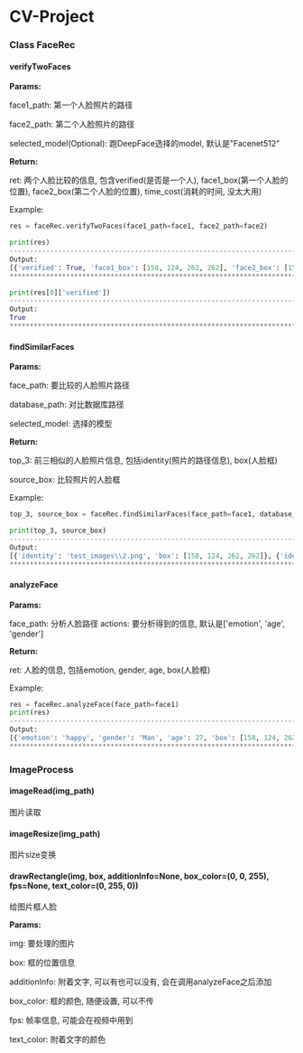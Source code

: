 # CV-Project



### Class FaceRec

#### verifyTwoFaces

**Params:**

face1_path: 第一个人脸照片的路径

face2_path: 第二个人脸照片的路径

selected_model(Optional): 跑DeepFace选择的model, 默认是"Facenet512"

**Return:**

ret: 两个人脸比较的信息, 包含verified(是否是一个人), face1_box(第一个人脸的位置), face2_box(第二个人脸的位置), time_cost(消耗的时间, 没太大用)

Example:

```python
res = faceRec.verifyTwoFaces(face1_path=face1, face2_path=face2)

print(res)
-----------------------------------------------------------------------------------------
Output:
[{'verified': True, 'face1_box': [158, 124, 262, 262], 'face2_box': [158, 124, 262, 262], 'time_cost': 5.39}]
*****************************************************************************************

print(res[0]['verified'])
-----------------------------------------------------------------------------------------
Output:
True
*****************************************************************************************
```



#### findSimilarFaces

**Params:**

face_path: 要比较的人脸照片路径

database_path: 对比数据库路径

selected_model: 选择的模型

**Return:**

top_3: 前三相似的人脸照片信息, 包括identity(照片的路径信息), box(人脸框)

source_box: 比较照片的人脸框

Example:

```python
top_3, source_box = faceRec.findSimilarFaces(face_path=face1, database_path="test_images")

print(top_3, source_box)
-----------------------------------------------------------------------------------------
Output:
[{'identity': 'test_images\\2.png', 'box': [158, 124, 262, 262]}, {'identity': 'test_images\\7.png', 'box': [129, 76, 252, 252]}, {'identity': 'test_images\\1.jpg', 'box': [714, 258, 533, 533]}], [158, 124, 262, 262]
****************************************************************************************
```



#### analyzeFace

**Params:**

face_path: 分析人脸路径
actions: 要分析得到的信息, 默认是['emotion', 'age', 'gender']

**Return:**

ret: 人脸的信息, 包括emotion, gender, age, box(人脸框)

Example:

```python
res = faceRec.analyzeFace(face_path=face1)
print(res)
-----------------------------------------------------------------------------------------
Output:
[{'emotion': 'happy', 'gender': 'Man', 'age': 27, 'box': [158, 124, 262, 262]}]
****************************************************************************************
```



### ImageProcess

#### imageRead(img_path) 

图片读取



#### imageResize(img_path) 

图片size变换



#### drawRectangle(img, box, additionInfo=None, box_color=(0, 0, 255), fps=None, text_color=(0, 255, 0))

给图片框人脸

**Params:**

img: 要处理的图片

box: 框的位置信息

additionInfo: 附着文字, 可以有也可以没有, 会在调用analyzeFace之后添加

box_color: 框的颜色, 随便设置, 可以不传

fps: 帧率信息, 可能会在视频中用到

text_color: 附着文字的颜色
